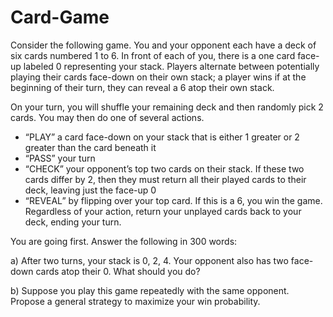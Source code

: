 # Card-Game
Consider the following game. You and your opponent each have a deck of six cards numbered 1 to 6. In front of each of you, there is a one card face-up labeled 0 representing your stack. Players alternate between potentially playing their cards face-down on their own stack; a player wins if at the beginning of their turn, they can reveal a 6 atop their own stack.

On your turn, you will shuffle your remaining deck and then randomly pick 2 cards. You may then do one of several actions.
- “PLAY” a card face-down on your stack that is either 1 greater or 2 greater than the card beneath it
- “PASS” your turn
- “CHECK” your opponent’s top two cards on their stack. If these two cards differ by 2, then they must return all their played cards to their deck, leaving just the face-up 0
- “REVEAL” by flipping over your top card. If this is a 6, you win the game.
Regardless of your action, return your unplayed cards back to your deck, ending your turn.

You are going first. Answer the following in 300 words:


a) After two turns, your stack is 0, 2, 4. Your opponent also has two face-down cards atop their 0. What should you do?


b) Suppose you play this game repeatedly with the same opponent. Propose a general strategy to maximize your win probability.
